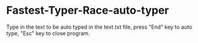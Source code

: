 # Fastest-Typer-Race-auto-typer

Type in the text to be auto typed in the text.txt file, press "End" key to auto type, "Esc" key to close program.

